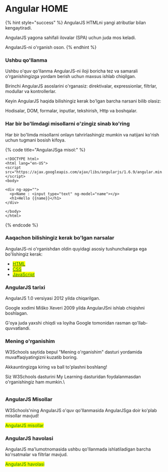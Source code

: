 # Angular HOME

{% hint style="success" %}
AngularJS HTMLni yangi atributlar bilan kengaytiradi.

AngularJS yagona sahifali ilovalar (SPA) uchun juda mos keladi.

AngularJS-ni o'rganish oson.
{% endhint %}

### Ushbu qo'llanma

Ushbu o'quv qo'llanma AngularJS-ni iloji boricha tez va samarali o'rganishingizga yordam berish uchun maxsus ishlab chiqilgan.

Birinchi AngularJS asoslarini o'rganasiz: direktivalar, expressionlar, filtrlar, modullar va kontrollerlar.

Keyin  AngularJS haqida bilishingiz kerak bo'lgan barcha narsani bilib olasiz:

Hodisalar, DOM, formalar, inputlar, tekshirish, Http va boshqalar.

### Har bir bo'limdagi misollarni o'zingiz sinab ko'ring

Har bir bo'limda misollarni onlayn tahrirlashingiz mumkin va natijani ko'rish uchun tugmani bosish kifoya.

{% code title="AngularJSga misol:" %}
```
<!DOCTYPE html>
<html lang="en-US">
<script src="https://ajax.googleapis.com/ajax/libs/angularjs/1.6.9/angular.min.js"></script>
<body>

<div ng-app="">
  <p>Name : <input type="text" ng-model="name"></p>
  <h1>Hello {{name}}</h1>
</div>

</body>
</html>
```
{% endcode %}

### Aaqachon bilishingiz kerak bo'lgan narsalar

AngularJS-ni o'rganishdan oldin quyidagi asosiy tushunchalarga ega bo'lishingiz kerak:

* [<mark style="color:green;">HTML</mark>](broken-reference)
* [<mark style="color:green;">CSS</mark>](../../html/boshlash/css.md)
* [<mark style="color:green;">JavaScript</mark>](broken-reference)

### AngularJS tarixi

AngularJS 1.0 versiyasi 2012 yilda chiqarilgan.

Google xodimi Miško Xeveri 2009 yilda AngularJSni ishlab chiqishni boshlagan.

G'oya juda yaxshi chiqdi va loyiha Google tomonidan rasman qo'llab-quvvatlandi.

### Mening o'rganishim

W3Schools saytida bepul "Mening o'rganishim" dasturi yordamida muvaffaqiyatingizni kuzatib boring.

Akkauntingizga kiring va ball to'plashni boshlang!

Siz W3Schools dasturini My Learning dasturidan foydalanmasdan o'rganishingiz ham mumkin.\


<figure><img src="https://www.w3schools.com/images/mylearning.png" alt=""><figcaption></figcaption></figure>

### AngularJS Misollar

W3Schools'ning AngularJS o'quv qo'llanmasida AngularJSga doir ko'plab misollar mavjud!

<mark style="color:green;">AngularJS misollar</mark>

### AngularJS havolasi

AngularJS ma'lumotnomasida ushbu qo'llanmada ishlatiladigan barcha ko'rsatmalar va filtrlar mavjud.

<mark style="color:green;">AngularJS havolasi</mark>

